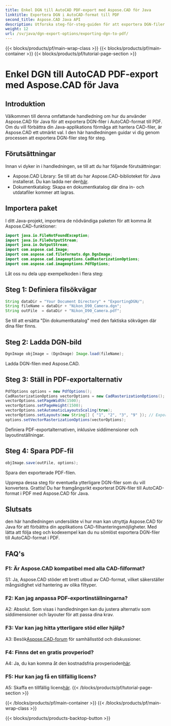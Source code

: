 ```yaml
---
title: Enkel DGN till AutoCAD PDF-export med Aspose.CAD för Java
linktitle: Exportera DGN i AutoCAD-format till PDF
second_title: Aspose.CAD Java API
description: Utforska steg-för-steg-guiden för att exportera DGN-filer till AutoCAD-format i PDF med Aspose.CAD för Java. Förhöj din Java-applikations CAD-hanteringsmöjligheter utan ansträngning.
weight: 12
url: /sv/java/dgn-export-options/exporting-dgn-to-pdf/
---
```


{{< blocks/products/pf/main-wrap-class >}}
{{< blocks/products/pf/main-container >}}
{{< blocks/products/pf/tutorial-page-section >}}

# Enkel DGN till AutoCAD PDF-export med Aspose.CAD för Java

## Introduktion

Välkommen till denna omfattande handledning om hur du använder Aspose.CAD för Java för att exportera DGN-filer i AutoCAD-format till PDF. Om du vill förbättra din Java-applikations förmåga att hantera CAD-filer, är Aspose.CAD ett utmärkt val. I den här handledningen guidar vi dig genom processen att exportera DGN-filer steg för steg.


## Förutsättningar
Innan vi dyker in i handledningen, se till att du har följande förutsättningar:
-  Aspose.CAD Library: Se till att du har Aspose.CAD-biblioteket för Java installerat. Du kan ladda ner den[här](https://releases.aspose.com/cad/java/).
- Dokumentkatalog: Skapa en dokumentkatalog där dina in- och utdatafiler kommer att lagras.

## Importera paket

I ditt Java-projekt, importera de nödvändiga paketen för att komma åt Aspose.CAD-funktioner:

```java
import java.io.FileNotFoundException;
import java.io.FileOutputStream;
import java.io.OutputStream;
import com.aspose.cad.Image;
import com.aspose.cad.fileformats.dgn.DgnImage;
import com.aspose.cad.imageoptions.CadRasterizationOptions;
import com.aspose.cad.imageoptions.PdfOptions;
```

Låt oss nu dela upp exempelkoden i flera steg:

## Steg 1: Definiera filsökvägar

```java
String dataDir = "Your Document Directory" + "ExportingDGN/";
String fileName = dataDir + "Nikon_D90_Camera.dgn";
String outFile  = dataDir + "Nikon_D90_Camera.pdf";
```

Se till att ersätta "Din dokumentkatalog" med den faktiska sökvägen där dina filer finns.

## Steg 2: Ladda DGN-bild

```java
DgnImage objImage = (DgnImage) Image.load(fileName);
```

Ladda DGN-filen med Aspose.CAD.

## Steg 3: Ställ in PDF-exportalternativ

```java
PdfOptions options = new PdfOptions();
CadRasterizationOptions vectorOptions = new CadRasterizationOptions();
vectorOptions.setPageWidth(1500);
vectorOptions.setPageHeight(1500);
vectorOptions.setAutomaticLayoutsScaling(true);
vectorOptions.setLayouts(new String[] { "1", "2", "3", "9" }); // Exportera specifika vyer
options.setVectorRasterizationOptions(vectorOptions);
```

Definiera PDF-exportalternativen, inklusive siddimensioner och layoutinställningar.

## Steg 4: Spara PDF-fil

```java
objImage.save(outFile, options);
```

Spara den exporterade PDF-filen.

Upprepa dessa steg för eventuella ytterligare DGN-filer som du vill konvertera. Grattis! Du har framgångsrikt exporterat DGN-filer till AutoCAD-format i PDF med Aspose.CAD för Java.

## Slutsats

den här handledningen undersökte vi hur man kan utnyttja Aspose.CAD för Java för att förbättra din applikations CAD-filhanteringsmöjligheter. Med lätta att följa steg och kodexempel kan du nu sömlöst exportera DGN-filer till AutoCAD-format i PDF.

## FAQ's

### F1: Är Aspose.CAD kompatibel med alla CAD-filformat?

S1: Ja, Aspose.CAD stöder ett brett utbud av CAD-format, vilket säkerställer mångsidighet vid hantering av olika filtyper.

### F2: Kan jag anpassa PDF-exportinställningarna?

A2: Absolut. Som visas i handledningen kan du justera alternativ som siddimensioner och layouter för att passa dina krav.

### F3: Var kan jag hitta ytterligare stöd eller hjälp?

 A3: Besök[Aspose.CAD-forum](https://forum.aspose.com/c/cad/19) för samhällsstöd och diskussioner.

### F4: Finns det en gratis provperiod?

 A4: Ja, du kan komma åt den kostnadsfria provperioden[här](https://releases.aspose.com/).

### F5: Hur kan jag få en tillfällig licens?

 A5: Skaffa en tillfällig licens[här](https://purchase.aspose.com/temporary-license/).
{{< /blocks/products/pf/tutorial-page-section >}}

{{< /blocks/products/pf/main-container >}}
{{< /blocks/products/pf/main-wrap-class >}}

{{< blocks/products/products-backtop-button >}}
